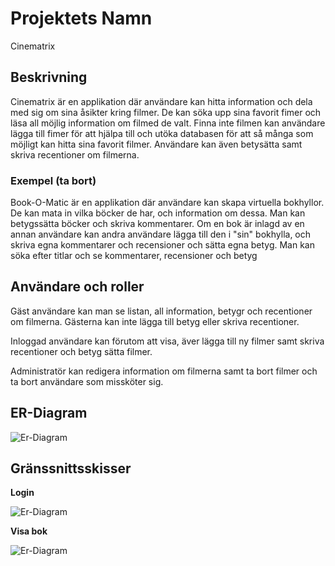 # Projektets Namn

Cinematrix

## Beskrivning

Cinematrix är en applikation där användare kan hitta information och dela med sig om sina åsikter kring filmer. De kan söka upp sina favorit fimer och läsa all möjlig information om filmed de valt. Finna inte filmen kan användare lägga till fimer för att hjälpa till och utöka databasen för att så många som möjligt kan hitta sina favorit filmer. Användare kan även betysätta samt skriva recentioner om filmerna.

### Exempel (ta bort)

Book-O-Matic är en applikation där användare kan skapa virtuella bokhyllor. De kan mata in vilka böcker de har, och information om dessa. Man kan betygssätta böcker och skriva kommentarer. Om en bok är inlagd av en annan användare kan andra användare lägga till den i "sin" bokhylla, och skriva egna kommentarer och recensioner och sätta egna betyg. Man kan söka efter titlar och se kommentarer, recensioner och betyg

## Användare och roller

Gäst användare kan man se listan, all information, betygr och recentioner om filmerna. Gästerna kan inte lägga till betyg eller skriva recentioner.

Inloggad användare kan förutom att visa, äver lägga till ny filmer samt skriva recentioner och betyg sätta filmer.

Administratör kan redigera information om filmerna samt ta bort filmer och ta bort användare som missköter sig.

## ER-Diagram

![Er-Diagram](./er_diagram.png?raw=true "ER-diagram")

## Gränssnittsskisser

**Login**

![Er-Diagram](./ui_login.png?raw=true "ER-diagram")

**Visa bok**

![Er-Diagram](./ui_show_book.png?raw=true "ER-diagram")
